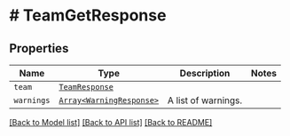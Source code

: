 # # TeamGetResponse



## Properties

Name | Type | Description | Notes
------------ | ------------- | ------------- | -------------
| `team` | [```TeamResponse```](TeamResponse.md) |    |  |
| `warnings` | [```Array<WarningResponse>```](WarningResponse.md) |  A list of warnings.  |  |

[[Back to Model list]](../../README.md#models) [[Back to API list]](../../README.md#endpoints) [[Back to README]](../../README.md)
